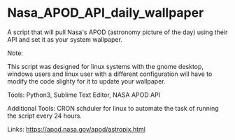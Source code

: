 # Nasa_APOD_API_daily_wallpaper
A script that will pull Nasa's APOD (astronomy picture of the day) using their API and set it as your system wallpaper.

Note: 

This script was designed for linux systems with the gnome desktop, windows users and linux user with a different configuration will have to modify the code slighty for it to update your wallpaper.

Tools: Python3, Sublime Text Editor, NASA APOD API

Additional Tools: CRON schduler for linux to automate the task of running the script every 24 hours. 

Links: https://apod.nasa.gov/apod/astropix.html
